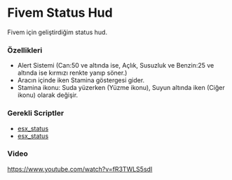 # Fivem Status Hud
Fivem için geliştirdiğim status hud.

### Özellikleri
* Alert Sistemi (Can:50 ve altında ise, Açlık, Susuzluk ve Benzin:25 ve altında ise kırmızı renkte yanıp söner.)
* Aracın içinde iken Stamina göstergesi gider.
* Stamina ikonu: Suda yüzerken  (Yüzme ikonu), Suyun altında iken (Ciğer ikonu) olarak değişir.

### Gerekli Scriptler
- [esx_status](https://github.com/delarmuss/esx_status)
- [esx_status](https://github.com/delarmuss/esx_basicneeds)

### Video
https://www.youtube.com/watch?v=fR3TWLS5sdI
